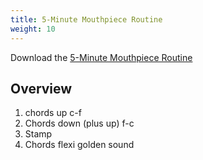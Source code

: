 ```yaml
---
title: 5-Minute Mouthpiece Routine
weight: 10
---
```


Download the [5-Minute Mouthpiece Routine](./5-minute-mouthpiece-routine.pdf)

## Overview

1. chords up c-f
2. Chords down (plus up) f-c
3. Stamp
4. Chords flexi golden sound
